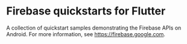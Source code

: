 # Firebase quickstarts for Flutter
A collection of quickstart samples demonstrating the Firebase APIs on Android.
For more information, see https://firebase.google.com.